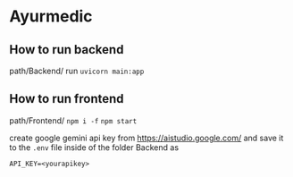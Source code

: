 # Ayurmedic

## How to run backend
path/Backend/
run `uvicorn main:app`

## How to run frontend
path/Frontend/
`npm i -f`
`npm start`

create google gemini api key from https://aistudio.google.com/
and save it to the `.env` file inside of the folder Backend as 

`API_KEY=<yourapikey>`
